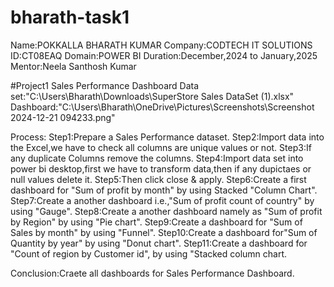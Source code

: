 # bharath-task1 
Name:POKKALLA BHARATH KUMAR
Company:CODTECH IT SOLUTIONS
ID:CT08EAQ
Domain:POWER BI
Duration:December,2024 to January,2025
Mentor:Neela Santhosh Kumar


#Project1 
Sales Performance Dashboard
Data set:"C:\Users\Bharath\Downloads\SuperStore Sales DataSet (1).xlsx"
Dashboard:"C:\Users\Bharath\OneDrive\Pictures\Screenshots\Screenshot 2024-12-21 094233.png"

Process:
Step1:Prepare a Sales Performance dataset.
Step2:Import data into the Excel,we have to check all columns are unique values or not.
Step3:If any duplicate Columns remove the columns.
Step4:Import data set into power bi desktop,first we have to transform  data,then if any dupictaes or null values delete it.
Step5:Then click close & apply.
Step6:Create a first dashboard for "Sum of profit by month" by using Stacked "Column Chart".
Step7:Create a another dashboard i.e.,"Sum of profit count of country" by using "Gauge".
Step8:Create a another dashboard namely as "Sum of profit by Region" by using "Pie chart".
Step9:Create a dashboard for "Sum of Sales by month" by using "Funnel".
Step10:Create a dashboard for"Sum of Quantity by year" by using "Donut chart".
Step11:Create a dashboard for "Count of region by Customer id", by using "Stacked column chart.

Conclusion:Craete all dashboards for Sales Performance Dashboard.

